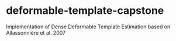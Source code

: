 # deformable-template-capstone
Implementation of Dense Deformable Template Estimation based on Allassonnière et al. 2007
